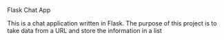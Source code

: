 Flask Chat App

This is a chat application written in Flask. 
The purpose of this project is to take data from a URL and store the information in a list